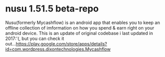 # nusu 1.51.5 beta-repo
Nusu(formerly Mycashflow) is an android app that enables you to keep an offline collection of imformation on how you spend &amp; earn right on your android device.
This is an update of original codebase i last updated in 2017:'(, but you can check it out...https://play.google.com/store/apps/details?id=com.wordpress.dixontechnologies.Mycashflow
